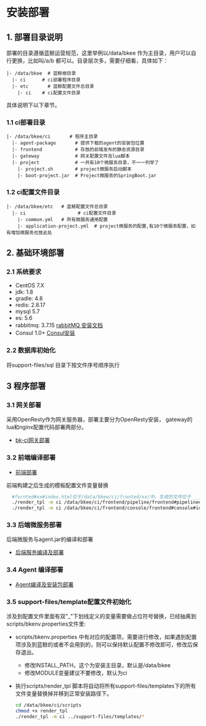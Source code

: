 # 安装部署

## 1. 部署目录说明

部署的目录遵循蓝鲸运营规范，这里举例以/data/bkee 作为主目录，用户可以自行更换，比如叫/a/b 都可以。目录层次多，需要仔细看，具体如下：

```
|- /data/bkee  # 蓝鲸根目录
  |- ci      # ci部署程序目录
  |- etc       # 蓝鲸配置文件总目录
    |- ci    # ci配置文件目录
```

具体说明下以下章节。

### 1.1 ci部署目录

```
|- /data/bkee/ci       # 程序主目录
  |- agent-package       # 提供下载的agent的安装包位置
  |- frontend            # 存放的前端发布的静态资源目录
  |- gateway             # 网关配置文件及lua脚本
  |- project             # 一共有10个微服务目录，不一一列举了
    |- project.sh        # project微服务启动脚本
    |- boot-project.jar  # Project微服务的SpringBoot.jar
```

### 1.2 ci配置文件目录

```
|- /data/bkee/etc   # 蓝鲸配置文件总目录
  |- ci 				  # ci配置文件目录
    |- common.yml   # 所有微服务通用配置
    |- application-project.yml  # project微服务的配置,有10个微服务配置，如有增加微服务也放此处
```

## 2. 基础环境部署

### 2.1 系统要求

- CentOS 7.X
- jdk: 1.8
- gradle: 4.8
- redis: 2.8.17
- mysql 5.7
- es: 5.6
- rabbitmq: 3.7.15 [rabbitMQ 安装文档](../install/rabbitmq.md) 
- Consul 1.0+ [Consul安装](../install/consul.md)

### 2.2 数据库初始化

将support-files/sql 目录下按文件序号顺序执行



## 3 程序部署

### 3.1 网关部署
采用OpenResty作为网关服务器，部署主要分为OpenResty安装， gateway的lua和nginx配置代码部署两部分。

- [bk-ci网关部署](../install/gateway.md)

### 3.2 前端编译部署

- [前端部署](../install/frontend.md)

前端构建之后生成的模板配置文件变量替换
```bash
  #fornted#xx#index.html位于/data/bkee/ci/fronted/xx/中，生成的文件位于 __install_path__/ci/fronted/xx/下
  ./render_tpl -m ci /data/bkee/ci/frontend/pipeline/frontend#pipeline#index.html
  ./render_tpl -m ci /data/bkee/ci/frontend/console/frontend#console#index.html
```

### 3.3 后端微服务部署

后端微服务与agent.jar的编译和部署

- [后端服务编译及部署](../install/backend.md)

### 3.4 Agent 编译部署

- [Agent编译及安装包部署](../install/agent.md)

### 3.5 support-files/template配置文件初始化

涉及到配置文件里面有双"_"下划线定义的变量需要做占位符号替换，已经抽离到scripts/bkenv.properties文件里:

- scripts/bkenv.properties 中有对应的配置项，需要进行修改，如果遇到配置项涉及到蓝鲸的或者不会用到的，则可以保持默认配置不修改即可，修改后保存退出。

  - 修改INSTALL_PATH，这个为安装主目录，默认是/data/bkee
  - 修改MODULE变量建议不要修改，默认为ci

- 执行scripts/render_tpl 脚本将自动将所有support-files/templates下的所有文件变量替换掉并移到正常安装路径下。

  ```bash 
  cd /data/bkee/ci/scripts
  chmod +x render_tpl 
  ./render_tpl -m ci ../support-files/templates/*
  ```

  

